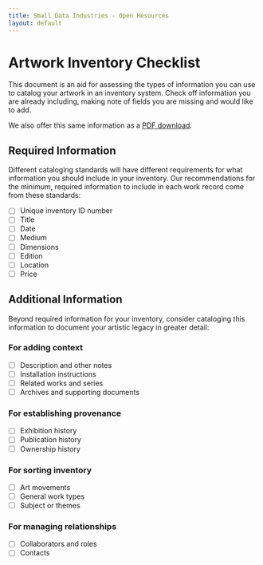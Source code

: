 ```yaml
---
title: Small Data Industries - Open Resources
layout: default
---
```


# Artwork Inventory Checklist
This document is an aid for assessing the types of information you can use to catalog your artwork in an inventory system. Check off information you are already including, making note of fields you are missing and would like to add.

We also offer this same information as a [PDF download](/assets/downloads/Small-Data-Artwork-Inventory-Checklist.pdf).

## Required Information
Different cataloging standards will have different requirements for what information you should include in your inventory. Our recommendations for the minimum, required information to include in each work record come from these standards:
- [ ] Unique inventory ID number
- [ ] Title
- [ ] Date
- [ ] Medium
- [ ] Dimensions
- [ ] Edition
- [ ] Location
- [ ] Price

## Additional Information
Beyond required information for your inventory, consider cataloging this information to document your artistic legacy in greater detail:

### For adding context
- [ ] Description and other notes
- [ ] Installation instructions
- [ ] Related works and series
- [ ] Archives and supporting documents

### For establishing provenance
- [ ] Exhibition history
- [ ] Publication history
- [ ] Ownership history

### For sorting inventory
- [ ] Art movements
- [ ] General work types
- [ ] Subject or themes

### For managing relationships
- [ ] Collaborators and roles
- [ ] Contacts